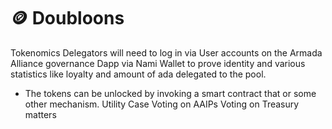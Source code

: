 # 🪙 Doubloons

Tokenomics Delegators will need to log in via User accounts on the Armada Alliance governance Dapp via Nami Wallet to prove identity and various statistics like loyalty and amount of ada delegated to the pool.&#x20;

* The tokens can be unlocked by invoking a smart contract that or some other mechanism. Utility Case Voting on AAIPs Voting on Treasury matters
